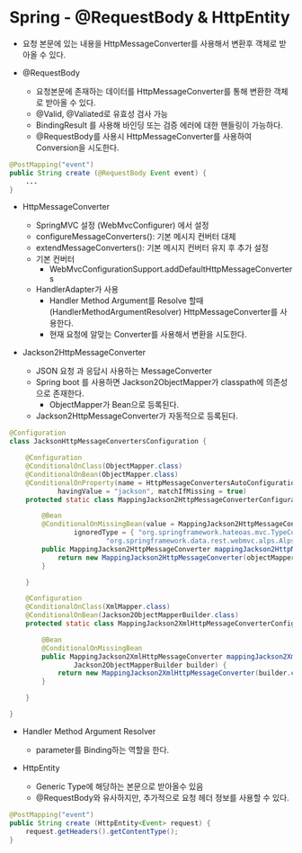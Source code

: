 # Spring - @RequestBody & HttpEntity
- 요청 본문에 있는 내용을 HttpMessageConverter를 사용해서 변환후 객체로 받아올 수 있다.

- @RequestBody
	- 요청본문에 존재하는 데이터를 HttpMessageConverter를 통해 변환한 객체로 받아올 수 있다.
	- @Valid, @Valiated로 유효성 검사 가능
	- BindingResult 를 사용해 바인딩 또는 검증 에러에 대한 핸들링이 가능하다.
	- @RequestBody를 사용시 HttpMessageConverter를 사용하여 Conversion을 시도한다.

```java
@PostMapping("event")
public String create (@RequestBody Event event) {
	...
}
```

- HttpMessageConverter
	- SpringMVC 설정 (WebMvcConfigurer) 에서 설정
	- configureMessageConverters(): 기본 메시지 컨버터 대체
	- extendMessageConverters(): 기본 메시지 컨버터 유지 후 추가 설정
	- 기본 컨버터
		- WebMvcConfigurationSupport.addDefaultHttpMessageConverters
	- HandlerAdapter가 사용
		- Handler Method Argument를 Resolve 할때 (HandlerMethodArgumentResolver) HttpMessageConverter를 사용한다.
		- 현재 요청에 알맞는 Converter를 사용해서 변환을 시도한다.

- Jackson2HttpMessageConverter
	- JSON 요청 과 응답시 사용하는 MessageConverter
	- Spring boot 를 사용하면 Jackson2ObjectMapper가 classpath에 의존성으로 존재한다.
		- ObjectMapper가 Bean으로 등록된다.
	- Jackson2HttpMessageConverter가 자동적으로 등록된다.

```java
@Configuration
class JacksonHttpMessageConvertersConfiguration {

	@Configuration
	@ConditionalOnClass(ObjectMapper.class)
	@ConditionalOnBean(ObjectMapper.class)
	@ConditionalOnProperty(name = HttpMessageConvertersAutoConfiguration.PREFERRED_MAPPER_PROPERTY,
			havingValue = "jackson", matchIfMissing = true)
	protected static class MappingJackson2HttpMessageConverterConfiguration {

		@Bean
		@ConditionalOnMissingBean(value = MappingJackson2HttpMessageConverter.class,
				ignoredType = { "org.springframework.hateoas.mvc.TypeConstrainedMappingJackson2HttpMessageConverter",
						"org.springframework.data.rest.webmvc.alps.AlpsJsonHttpMessageConverter" })
		public MappingJackson2HttpMessageConverter mappingJackson2HttpMessageConverter(ObjectMapper objectMapper) {
			return new MappingJackson2HttpMessageConverter(objectMapper);
		}

	}

	@Configuration
	@ConditionalOnClass(XmlMapper.class)
	@ConditionalOnBean(Jackson2ObjectMapperBuilder.class)
	protected static class MappingJackson2XmlHttpMessageConverterConfiguration {

		@Bean
		@ConditionalOnMissingBean
		public MappingJackson2XmlHttpMessageConverter mappingJackson2XmlHttpMessageConverter(
				Jackson2ObjectMapperBuilder builder) {
			return new MappingJackson2XmlHttpMessageConverter(builder.createXmlMapper(true).build());
		}

	}

}
```

- Handler Method Argument Resolver
	- parameter를 Binding하는 역할을 한다.

- HttpEntity
	- Generic Type에 해당하는 본문으로 받아올수 있음
	- @RequestBody와 유사하지만, 추가적으로 요청 헤더 정보를 사용할 수 있다.
```java
@PostMapping("event")
public String create (HttpEntity<Event> request) {
	request.getHeaders().getContentType();
}
```
